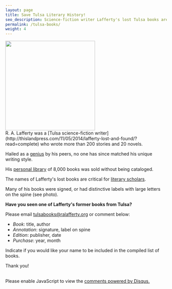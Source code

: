 ```yaml
---
layout: page
title: Save Tulsa Literary History!
seo_description: Science-fiction writer Lafferty's lost Tulsa books are critical for literary scholars. Have you seen a Lafferty-owned book from Tulsa?
permalink: /tulsa-books/
weight: 4
---
```


<img src="{{site.baseurl }}/images/lafferty-cg.jpg" height="280">

<br>
R. A. Lafferty was a [Tulsa science-fiction writer](http://thislandpress.com/11/05/2014/lafferty-lost-and-found/?read=complete) who wrote more than 200 stories and 20 novels.  

Hailed as a [genius](/#quotes) by his peers, no one has since matched his unique writing style.

His [personal library](/library) of 8,000 books was sold without being cataloged. 

The names of Lafferty's lost books are critical for [literary scholars](http://ralafferty.tumblr.com/post/50714796965/27-golden-gate#comment-913492025).

Many of his books were signed, or had distinctive labels with large letters on the spine (see photo).

**Have you seen one of Lafferty's former books from Tulsa?**

Please email <a href="mailto:tulsabooks@ralafferty.org">tulsabooks@ralafferty.org</a> or comment below:

 * *Book*: title, author
 * *Annotation*: signature, label on spine
 * *Edition*: publisher, date
 * *Purchase*: year, month 

Indicate if you would like your name to be included in the compiled list of books.

Thank you!
<br>
<br>




<div id="disqus_thread"></div>

<script type="text/javascript">
        /* * * CONFIGURATION VARIABLES: EDIT BEFORE PASTING INTO YOUR WEBPAGE * * */
        var disqus_shortname = 'theophiler'; /* required: replace example with your forum shortname */

        /* * * DON'T EDIT BELOW THIS LINE * * */
        (function() {
            var dsq = document.createElement('script'); dsq.type = 'text/javascript'; dsq.async = true;
            dsq.src = '//' + disqus_shortname + '.disqus.com/embed.js';
            (document.getElementsByTagName('head')[0] || document.getElementsByTagName('body')[0]).appendChild(dsq);
        })();
</script>
<noscript>Please enable JavaScript to view the <a href="http://disqus.com/?ref_noscript">comments powered by Disqus.</a></noscript>
    

